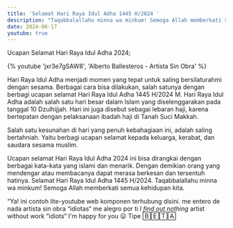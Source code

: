 ```yaml
---
title: 'Selamat Hari Raya Idul Adha 1445 H/2024 '
description: "Taqabbalallahu minna wa minkum! Semoga Allah memberkati semua kehidupan kita."
date: 2024-06-17
youtube: true
---
```


Ucapan Selamat Hari Raya Idul Adha 2024;

{% youtube 'jxr3e7gSAW8', 'Alberto Ballesteros - Artista Sin Obra' %}

Hari Raya Idul Adha menjadi momen yang tepat untuk saling bersilaturahmi dengan sesama. Berbagai cara bisa dilakukan, salah satunya dengan berbagi ucapan selamat Hari Raya Idul Adha 1445 H/2024 M.
Hari Raya Idul Adha adalah salah satu hari besar dalam Islam yang diselenggarakan pada tanggal 10 Dzulhijjah. Hari ini juga disebut sebagai lebaran haji, karena bertepatan dengan pelaksanaan ibadah haji di Tanah Suci Makkah.

Salah satu kesunahan di hari yang penuh kebahagiaan ini, adalah saling bertahniah. Yaitu berbagi ucapan selamat kepada keluarga, kerabat, dan saudara sesama muslim.

Ucapan selamat Hari Raya Idul Adha 2024 ini bisa dirangkai dengan berbagai kata-kata yang islami dan menarik. Dengan demikian orang yang mendengar atau membacanya dapat merasa berkesan dan tersentuh hatinya.
Selamat Hari Raya Idul Adha 1445 H/2024. Taqabbalallahu minna wa minkum! Semoga Allah memberkati semua kehidupan kita.

“Ya! ini contoh lite-youtube web komponen terhubung disini.
me entero de nada
artista sin obra
“idiotas“
me alegro por ti
_I find out nothing_
artist without work
“idiots“
I'm happy for you 😛
Tipe 🄱🄴🅃🄰
